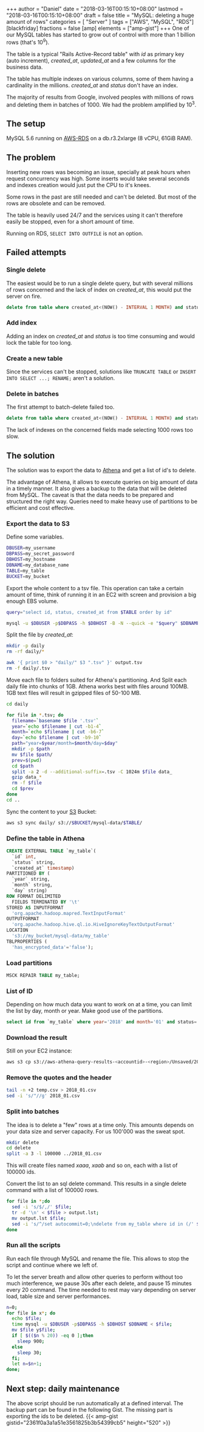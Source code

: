+++
author = "Daniel"
date = "2018-03-16T00:15:10+08:00"
lastmod = "2018-03-16T00:15:10+08:00"
draft = false
title = "MySQL: deleting a huge amount of rows"
categories = [
  "Server"
]
tags = ["AWS", "MySQL", "RDS"]
[blackfriday]
  fractions = false
[amp]
  elements = ["amp-gist"]
+++
One of our MySQL tables has started to grow out of control with more than 1 billion rows (that's 10<sup>9</sup>).

The table is a typical "Rails Active-Record table" with *id* as primary key (auto increment), *created_at*, *updated_at* and a few columns for the business data.

The table has multiple indexes on various columns, some of them having a cardinality in the millions. *created_at* and *status* don't have an index.

The majority of results from Google, involved peoples with millions of rows and deleting them in batches of 1000. We had the problem amplified by 10<sup>3</sup>.

## The setup
MySQL 5.6 running on [AWS-RDS](https://aws.amazon.com/rds/) on a db.r3.2xlarge (8 vCPU, 61GiB RAM).

## The problem
Inserting new rows was becoming an issue, specially at peak hours when request concurrency was high. Some inserts would take several seconds and indexes creation would just put the CPU to it's knees.

Some rows in the past are still needed and can't be deleted. But most of the rows are obsolete and can be removed.

The table is heavily used 24/7 and the services using it can't therefore easily be stopped, even for a short amount of time.

Running on RDS, `SELECT INTO OUTFILE` is not an option.

## Failed attempts
### Single delete
The easiest would be to run a single delete query, but with several millions of rows concerned and the lack of index on *created_at*, this would put the server on fire.
```sql
delete from table where created_at<(NOW() - INTERVAL 1 MONTH) and status='obsolete';
```

### Add index
Adding an index on *created_at* and *status* is too time consuming and would lock the table for too long.

### Create a new table
Since the services can't be stopped, solutions like `TRUNCATE TABLE` or `INSERT INTO SELECT ...; RENAME;` aren't a solution.

### Delete in batches
The first attempt to batch-delete failed too.
```sql
delete from table where created_at<(NOW() - INTERVAL 1 MONTH) and status='obsolete' order by id limit 1000;
```
The lack of indexes on the concerned fields made selecting 1000 rows too slow.

## The solution
The solution was to export the data to [Athena](https://aws.amazon.com/athena/) and get a list of id's to delete.

The advantage of Athena, it allows to execute queries on big amount of data in a timely manner. It also gives a backup to the data that will be deleted from MySQL.
The caveat is that the data needs to be prepared and structured the right way. Queries need to make heavy use of partitions to be efficient and cost effective.

### Export the data to S3

Define some variables.
```bash
DBUSER=my_username
DBPASS=my_secret_password
DBHOST=my_hostname
DBNAME=my_database_name
TABLE=my_table
BUCKET=my_bucket
```
Export the whole content to a tsv file. This operation can take a certain amount of time, think of running it in an EC2 with screen and provision a big enough EBS volume.
```bash
query="select id, status, created_at from $TABLE order by id"

mysql -u $DBUSER -p$DBPASS -h $DBHOST -B -N --quick -e "$query" $DBNAME > output.tsv
```
Split the file by *created_at*:
```bash
mkdir -p daily
rm -rf daily/*

awk '{ print $0 > "daily/" $3 ".tsv" }' output.tsv
rm -f daily/.tsv
```
Move each file to folders suited for Athena's partitioning. And Split each daily file into chunks of 1GB. Athena works best with files around 100MB. 1GB text files will result in gzipped files of 50-100 MB.
```bash
cd daily

for file in *.tsv; do
  filename=`basename $file '.tsv'`
  year=`echo $filename | cut -b1-4`
  month=`echo $filename | cut -b6-7`
  day=`echo $filename | cut -b9-10`
  path="year=$year/month=$month/day=$day"
  mkdir -p $path
  mv $file $path/
  prev=$(pwd)
  cd $path
  split -a 2 -d --additional-suffix=.tsv -C 1024m $file data_
  gzip data_*
  rm -f $file
  cd $prev
done
cd ..
```
Sync the content to your [S3](https://aws.amazon.com/s3/) Bucket:
```bash
aws s3 sync daily/ s3://$BUCKET/mysql-data/$TABLE/
```
### Define the table in Athena
```sql
CREATE EXTERNAL TABLE `my_table`(
  `id` int,
  `status` string,
  `created_at` timestamp)
PARTITIONED BY (
  `year` string,
  `month` string,
  `day` string)
ROW FORMAT DELIMITED
  FIELDS TERMINATED BY '\t'
STORED AS INPUTFORMAT
  'org.apache.hadoop.mapred.TextInputFormat'
OUTPUTFORMAT
  'org.apache.hadoop.hive.ql.io.HiveIgnoreKeyTextOutputFormat'
LOCATION
  's3://my_bucket/mysql-data/my_table'
TBLPROPERTIES (
  'has_encrypted_data'='false');
```
### Load partitions
```sql
MSCK REPAIR TABLE my_table;
```
### List of ID
Depending on how much data you want to work on at a time, you can limit the list by day, month or year. Make good use of the partitions.
```sql
select id from `my_table` where year='2018' and month='01' and status='obsolete' order by id;
```
### Download the result
Still on your EC2 instance:
```bash
aws s3 cp s3://aws-athena-query-results-<accountid>-<region>/Unsaved/2018/03/15/<uuid>.csv temp.csv
```
### Remove the quotes and the header
```bash
tail -n +2 temp.csv > 2018_01.csv
sed -i 's/"//g' 2018_01.csv
```
### Split into batches
The idea is to delete a "few" rows at a time only. This amounts depends on your data size and server capacity. For us 100'000 was the sweat spot.
```bash
mkdir delete
cd delete
split -a 3 -l 100000 ../2018_01.csv
```
This will create files named *xaaa*, *xaab* and so on, each with a list of 100000 ids.

Convert the list to an sql delete command. This results in a single delete command with a list of 100000 rows.
```bash
for file in *;do
  sed -i 's/$/,/' $file;
  tr -d '\n' < $file > output.lst;
  mv output.lst $file;
  sed -i 's/^/set autocommit=0;\ndelete from my_table where id in (/' $file;sed -i 's/,$/);\ncommit;/' $file;
done
```
### Run all the scripts
Run each file through MySQL and rename the file. This allows to stop the script and continue where we left of.

To let the server breath and allow other queries to perform without too much interference, we pause 30s after each delete, and pause 15 minutes every 20 command.
The time needed to rest may vary depending on server load, table size and server performances.
```bash
n=0;
for file in x*; do
  echo $file;
  time mysql -u $DBUSER -p$DBPASS -h $DBHOST $DBNAME < $file;
  mv $file y$file;
  if [ $(($n % 20)) -eq 0 ];then
    sleep 900;
  else
    sleep 30;
  fi;
  let n=$n+1;
done;
```
## Next step: daily maintenance
The above script should be run automatically at a defined interval. The backup part can be found in the following Gist. The missing part is exporting the ids to be deleted.
{{< amp-gist gistid="2361f0a3a1a51e3561825b3b54399cb5" height="520" >}}
